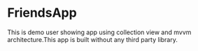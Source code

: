 # FriendsApp
This is demo user showing app using collection view and mvvm architecture.This app is built without any third party library.
